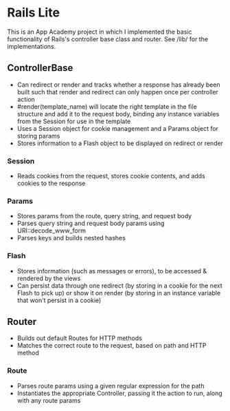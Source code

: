 # Rails Lite
This is an App Academy project in which I implemented the basic functionality of Rails's controller base class and router. See /lib/ for the implementations.

## ControllerBase
  - Can redirect or render and tracks whether a response has already been built such that render and redirect can only happen once per controller action
  - #render(template_name) will locate the right template in the file structure and add it to the request body, binding any instance variables from the Session for use in the template
  - Uses a Session object for cookie management and a Params object for storing params
  - Stores information to a Flash object to be displayed on redirect or render

### Session
  - Reads cookies from the request, stores cookie contents, and adds cookies to the response

### Params
  - Stores params from the route, query string, and request body
  - Parses query string and request body params using URI::decode_www_form
  - Parses keys and builds nested hashes

### Flash
  - Stores information (such as messages or errors), to be accessed & rendered by the views
  - Can persist data through one redirect (by storing in a cookie for the next Flash to pick up) or show it on render (by storing in an instance variable that won't persist in a cookie)

## Router
  - Builds out default Routes for HTTP methods
  - Matches the correct route to the request, based on path and HTTP method

### Route
  - Parses route params using a given regular expression for the path
  - Instantiates the appropriate Controller, passing it the action to run, along with any route params
